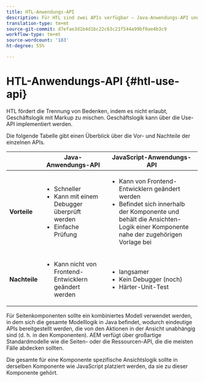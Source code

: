 ```yaml
---
title: HTL-Anwendungs-API
description: Für HTL sind zwei APIs verfügbar – Java-Anwendungs-API und Javascript-Anwendungs-API.
translation-type: tm+mt
source-git-commit: d7efae3d1b4d1bc22c63c21f544a99bf0ae4b3c9
workflow-type: tm+mt
source-wordcount: '183'
ht-degree: 55%

---
```



# HTL-Anwendungs-API {#htl-use-api}

HTL fördert die Trennung von Bedenken, indem es nicht erlaubt, Geschäftslogik mit Markup zu mischen. Geschäftslogik kann über die Use-API implementiert werden.

Die folgende Tabelle gibt einen Überblick über die Vor- und Nachteile der einzelnen APIs.

|  | **Java-Anwendungs-API** | **JavaScript-Anwendungs-API** |
|--- |--- |--- |
| **Vorteile** | <ul><li>Schneller</li><li>Kann mit einem Debugger überprüft werden</li><li>Einfache Prüfung</li></ul> | <ul><li>Kann von Frontend-Entwicklern geändert werden</li><li>Befindet sich innerhalb der Komponente und behält die Ansichten-Logik einer Komponente nahe der zugehörigen Vorlage bei</li></ul> |
| **Nachteile** | <ul><li>Kann nicht von Frontend-Entwicklern geändert werden</li></ul> | <ul><li>langsamer</li><li>Kein Debugger (noch)</li><li>Härter-Unit-Test</li></ul> |

Für Seitenkomponenten sollte ein kombiniertes Modell verwendet werden, in dem sich die gesamte Modelllogik in Java befindet, wodurch eindeutige APIs bereitgestellt werden, die von den Aktionen in der Ansicht unabhängig sind (d. h. in den Komponenten). AEM verfügt über großartige Standardmodelle wie die Seiten- oder die Ressourcen-API, die die meisten Fälle abdecken sollten.

Die gesamte für eine Komponente spezifische Ansichtslogik sollte in derselben Komponente wie JavaScript platziert werden, da sie zu dieser Komponente gehört.
